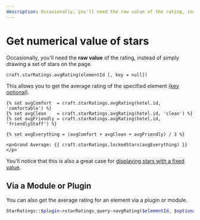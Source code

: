 ```yaml
---
description: Occasionally, you'll need the raw value of the rating, instead of simply drawing a set of stars on the page.
---
```


# Get numerical value of stars

Occasionally, you'll need the **raw value** of the rating, instead of simply drawing a set of stars on the page.

```twig
craft.starRatings.avgRating(elementId [, key = null])
```

This allows you to get the average rating of the specified element [(key optional)](/multiple-ratings-for-the-same-element/).

```twig
{% set avgComfort  = craft.starRatings.avgRating(hotel.id, 'comfortable') %}
{% set avgClean    = craft.starRatings.avgRating(hotel.id, 'clean') %}
{% set avgFriendly = craft.starRatings.avgRating(hotel.id, 'friendlyStaff') %}

{% set avgEverything = (avgComfort + avgClean + avgFriendly) / 3 %}

<p>Grand Average: {{ craft.starRatings.lockedStars(avgEverything) }}</p>
```

You'll notice that this is also a great case for [displaying stars with a fixed value](/output-a-set-of-locked-stars/).

## Via a Module or Plugin

You can also get the average rating for an element via a plugin or module.

```php
StarRatings::$plugin->starRatings_query->avgRating($elementId, $optionalKey)
```
